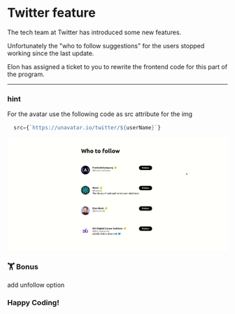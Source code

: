 # Twitter feature

The tech team at Twitter has introduced some new features.

Unfortunately the "who to follow suggestions" for the users stopped working since the last update.

Elon has assigned a ticket to you to rewrite the frontend code for this part of the program.

-----------------------------------------------------------------
### hint

For the avatar use the following code as src attribute for the img
```javascript
  src={`https://unavatar.io/twitter/${userName}`}
```

![](twitter.gif)

### :weight_lifting: Bonus

add unfollow option

### Happy Coding! 
